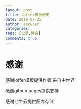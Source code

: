```yaml
---
layout: post
title: loffer模板使用
date: 2019-07-25
Author: eecuper
categories: 
tags: [记录,博客]
comments: true
---
```

# 感谢
感谢loffer模板提供作者'来自中世界'

感谢github pages提供支持

感谢七牛云提供图库存储

